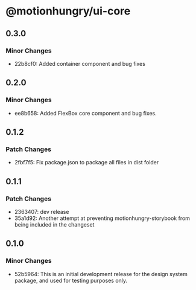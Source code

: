 # @motionhungry/ui-core

## 0.3.0

### Minor Changes

- 22b8cf0: Added container component and bug fixes

## 0.2.0

### Minor Changes

- ee8b658: Added FlexBox core component and bug fixes.

## 0.1.2

### Patch Changes

- 2fbf7f5: Fix package.json to package all files in dist folder

## 0.1.1

### Patch Changes

- 2363407: dev release
- 35a1d92: Another attempt at preventing motionhungry-storybook from being included in the changeset

## 0.1.0

### Minor Changes

- 52b5964: This is an initial development release for the design system package, and used for testing purposes only.
